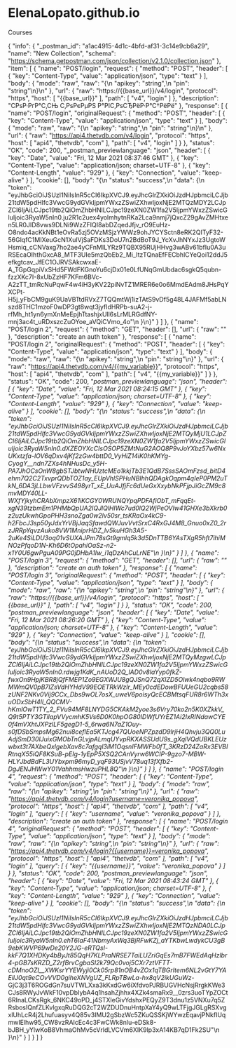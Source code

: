 # ElenaLopato.github.io
Сourses

{
	"info": {
		"_postman_id": "a1ac4915-4d1c-4bfd-af31-3c14e9cb6a29",
		"name": "New Collection",
		"schema": "https://schema.getpostman.com/json/collection/v2.1.0/collection.json"
	},
	"item": [
		{
			"name": "POST/login",
			"request": {
				"method": "POST",
				"header": [
					{
						"key": "Content-Type",
						"value": "application/json",
						"type": "text"
					}
				],
				"body": {
					"mode": "raw",
					"raw": "{\n  \"apikey\": \"string\",\n  \"pin\": \"string\"\n}\n"
				},
				"url": {
					"raw": "https://{{base_url}}/v4/login",
					"protocol": "https",
					"host": [
						"{{base_url}}"
					],
					"path": [
						"v4",
						"login"
					]
				},
				"description": "CРѕР·РґР°С‚СЊ С‚РѕРєРµРЅ Р°РІС‚РѕСЂРёР·Р°С†РёРё"
			},
			"response": [
				{
					"name": "POST/login",
					"originalRequest": {
						"method": "POST",
						"header": [
							{
								"key": "Content-Type",
								"value": "application/json",
								"type": "text"
							}
						],
						"body": {
							"mode": "raw",
							"raw": "{\n  \"apikey\": \"string\",\n  \"pin\": \"string\"\n}\n"
						},
						"url": {
							"raw": "https://api4.thetvdb.com/v4/login",
							"protocol": "https",
							"host": [
								"api4",
								"thetvdb",
								"com"
							],
							"path": [
								"v4",
								"login"
							]
						}
					},
					"status": "OK",
					"code": 200,
					"_postman_previewlanguage": "json",
					"header": [
						{
							"key": "Date",
							"value": "Fri, 12 Mar 2021 08:37:46 GMT"
						},
						{
							"key": "Content-Type",
							"value": "application/json; charset=UTF-8"
						},
						{
							"key": "Content-Length",
							"value": "929"
						},
						{
							"key": "Connection",
							"value": "keep-alive"
						}
					],
					"cookie": [],
					"body": "{\n    \"status\": \"success\",\n    \"data\": {\n        \"token\": \"eyJhbGciOiJSUzI1NiIsInR5cCI6IkpXVCJ9.eyJhcGlrZXkiOiJzdHJpbmciLCJjb21tdW5pdHlfc3VwcG9ydGVkIjpmYWxzZSwiZXhwIjoxNjE2MTQzMDY2LCJpZCI6IjAiLCJpc19tb2QiOmZhbHNlLCJpc19zeXN0ZW1fa2V5IjpmYWxzZSwicGluIjoic3RyaW5nIn0.ju2R1c2uex4yolmhytnRKa2Lca9nmj7jQxcZ29gAvZMHtxen5LR0JID8vws9DLNi9WzZFIQI8abDZqedJfjv_rO9EuHz-O8ndo4acKkNBt1eOvRa5zj5OVzMSjzYWWz9ohJYCYSctn8eRK2QITyF32-56GlqfC1MIXeuGcN1XulVjSaFDKs3DoU7n2BdBoT9J_YcXvJhNYxJz3UgtoWHsmiq_cCNVaxg7ho2ae4yCFnMILYRz9TQBX95RUjHHvg3wABv61bfIu0A3uRSEcaOIhthGxcA8_MTF3UIe5mzQbEb2_Mi_ItzTQnaEfFECbhlCYeQoi12ddJ5efkgtcav_JfEC1OJRVSAkcwxaE-A_TGpGqpiVxSHd5FWdFKGnoYu6cjDx01e0LfUNqGmUbdac6sgkQ5qubn-fzzXKc7I-8xUbZzHF7KFm6BVc-A2zTT_tmRcNuPqwF4w4iH3yKV22piNvTZ1MRER6e0o6MmdEAdm8JHsPqYXCPt-H5j_yFbCM9guK9UaVBTtdRVxZ7TQQmtWj1izTAtS9vDf5g48L4JAFMf5abLNszd8THC1mzoF0wDP3gt8wqt3jyfIdHRPb-suA2-j-rfMh_ht1yn6ymXnMeEpjhTtashjxUll6sLrMLRGdfNY-mnj3ac4t_uRDxszcZuOYoe_aVQiCVmo_4o\"\n    }\n}"
				}
			]
		},
		{
			"name": "POST/login 2",
			"request": {
				"method": "GET",
				"header": [],
				"url": {
					"raw": ""
				},
				"description": "create an auth token"
			},
			"response": [
				{
					"name": "POST/login 2",
					"originalRequest": {
						"method": "POST",
						"header": [
							{
								"key": "Content-Type",
								"value": "application/json",
								"type": "text"
							}
						],
						"body": {
							"mode": "raw",
							"raw": "{\n  \"apikey\": \"string\",\n  \"pin\": \"string\"\n}"
						},
						"url": {
							"raw": "https://api4.thetvdb.com/v4/{{my_variable}}",
							"protocol": "https",
							"host": [
								"api4",
								"thetvdb",
								"com"
							],
							"path": [
								"v4",
								"{{my_variable}}"
							]
						}
					},
					"status": "OK",
					"code": 200,
					"_postman_previewlanguage": "json",
					"header": [
						{
							"key": "Date",
							"value": "Fri, 12 Mar 2021 08:24:15 GMT"
						},
						{
							"key": "Content-Type",
							"value": "application/json; charset=UTF-8"
						},
						{
							"key": "Content-Length",
							"value": "929"
						},
						{
							"key": "Connection",
							"value": "keep-alive"
						}
					],
					"cookie": [],
					"body": "{\n    \"status\": \"success\",\n    \"data\": {\n        \"token\": \"eyJhbGciOiJSUzI1NiIsInR5cCI6IkpXVCJ9.eyJhcGlrZXkiOiJzdHJpbmciLCJjb21tdW5pdHlfc3VwcG9ydGVkIjpmYWxzZSwiZXhwIjoxNjE2MTQyMjU1LCJpZCI6IjAiLCJpc19tb2QiOmZhbHNlLCJpc19zeXN0ZW1fa2V5IjpmYWxzZSwicGluIjoic3RyaW5nIn0.dXZEOYXcCIsOSOP5ZMtNuG2AOQ8P9vJoYXbz57w6NxUKxtzfa-lOV6qDxv4jKf2zGw4bttD0_VyHiZ14iK0hKMYg-CyogY__ndn7ZXs4hNHusDc_y5H-PA7JhOCsOnW8gbSTJbtwNHUztcMEo1kkjTb3E1QdB7SssSAOmFzsd_bitD4ehm7Q2C2TxvprQDbTOZ1ay_EUpVhlSPHuNBIhhQDAgkOqpm4qIeP0PM2uTkN_6DA3jLLbwVFzvvS498yrT_xE_UuAJfjFc6dUeGxXxybNkPFjpJiGcZM9c8mvMDY40LL-WXfYjkyhCRAbXmpzX61iKCGY0WRUNQYpqPDFAfiObT_mFqqEt-xgN39tzbmEm1PHMbQpUA2IQJlQlHlWc7ud0lQ2WjPeOVlw41GHXe3bXkrb0z2uzUkwhGpoPHH3snoZga0w2lv50sr_tsKRaOx4kC9-h2FbcJ3sp50yJdxYrVBjJaqSfawdQWJuvVvtSrxC4RxGJ4M8_Gnuo0xZ0_2rzJRRpYqvzAuko8VW1MniprHDZ_lv5kuHGh3A5-2uKe4SiLDU3oq01vSUXAJPm78sGt9gmlq5k3d5DnTTB6YAsTXgR5hft7ihiMNOzPfqoD1N-Kh6D6tOpahiOaSz-n2-x1Y0U6gwPguA09PG0jDHbA1Iw_i1qDzAhCuLrNE\"\n    }\n}"
				}
			]
		},
		{
			"name": "POST/login 3",
			"request": {
				"method": "GET",
				"header": [],
				"url": {
					"raw": ""
				},
				"description": "create an auth token"
			},
			"response": [
				{
					"name": "POST/login 3",
					"originalRequest": {
						"method": "POST",
						"header": [
							{
								"key": "Content-Type",
								"value": "application/json",
								"type": "text"
							}
						],
						"body": {
							"mode": "raw",
							"raw": "{\n  \"apikey\": \"string\",\n  \"pin\": \"string\"\n}"
						},
						"url": {
							"raw": "https://{{base_url}}/v4/login",
							"protocol": "https",
							"host": [
								"{{base_url}}"
							],
							"path": [
								"v4",
								"login"
							]
						}
					},
					"status": "OK",
					"code": 200,
					"_postman_previewlanguage": "json",
					"header": [
						{
							"key": "Date",
							"value": "Fri, 12 Mar 2021 08:26:20 GMT"
						},
						{
							"key": "Content-Type",
							"value": "application/json; charset=UTF-8"
						},
						{
							"key": "Content-Length",
							"value": "929"
						},
						{
							"key": "Connection",
							"value": "keep-alive"
						}
					],
					"cookie": [],
					"body": "{\n    \"status\": \"success\",\n    \"data\": {\n        \"token\": \"eyJhbGciOiJSUzI1NiIsInR5cCI6IkpXVCJ9.eyJhcGlrZXkiOiJzdHJpbmciLCJjb21tdW5pdHlfc3VwcG9ydGVkIjpmYWxzZSwiZXhwIjoxNjE2MTQyMzgwLCJpZCI6IjAiLCJpc19tb2QiOmZhbHNlLCJpc19zeXN0ZW1fa2V5IjpmYWxzZSwicGluIjoic3RyaW5nIn0.rdwjg1KdK_nAUoD2Q_lAD0v8laYyp0fkZ-fwxOn9HpjKBR8jQfFMEP1Zo9EGXWJU8gQJSnQ72qXlZD5Olwk4nqbo9RWMWmQV0pB7IZsVdHYHdV99EOETRkWzlr_MEy0cdEDowBFUUeGU2cqbs58zUNF2NKv0Vij9CCx_Dbs9wOL7osX_uweV6poisyQcECBMtsqFUR8r6WTh3xuODxSbH4Il_QQCMV-hKmlOwT1TY_2_FVu94MF8LNYDG5CKAkM2yoe3s6Vry70ko2n5K0XZkkV_Q9t5PTY3GTiIapVVycmhK5Vs6D0K0hpOG80IDWfUYrEZ1Ai2IxRINdawCYE0f4mVXhtJXPzlLF5gegD1-5_6rwa6N7aZ1Ouy-s0fDSbSmpsMg62nui8ceflEa5KTJcg47QUoeNPZpzdD9lrjH4Qhvju3QQ0LuAdjSmD30lJuixGMObTnGLvjpALmqUYvpRKXASSUdU9s_gXqlVQdUBKLEUzwbxt3t7AXbeQxlgebXav8c7afgql3iM1OqsnIFMWFb0fT_3KRzD24ZaRx3EVBIRtnqX55iQF8KSuB-pEIg-1yEpP5XSQ2CAnVyrw6WCIP-9gzo7-MBW-HLYJbdBdFL3UYbxpm96myD_yqF93USjvV78uq13fXfb2-DgJENJHWwY01VahhmsHwzuPHL8Q\"\n    }\n}"
				}
			]
		},
		{
			"name": "POST/login 4",
			"request": {
				"method": "POST",
				"header": [
					{
						"key": "Content-Type",
						"value": "application/json",
						"type": "text"
					}
				],
				"body": {
					"mode": "raw",
					"raw": "{\n  \"apikey\": \"string\",\n  \"pin\": \"string\"\n}"
				},
				"url": {
					"raw": "https://api4.thetvdb.com/v4/login?username=veronika_popova",
					"protocol": "https",
					"host": [
						"api4",
						"thetvdb",
						"com"
					],
					"path": [
						"v4",
						"login"
					],
					"query": [
						{
							"key": "username",
							"value": "veronika_popova"
						}
					]
				},
				"description": "create an auth token"
			},
			"response": [
				{
					"name": "POST/login 4",
					"originalRequest": {
						"method": "POST",
						"header": [
							{
								"key": "Content-Type",
								"value": "application/json",
								"type": "text"
							}
						],
						"body": {
							"mode": "raw",
							"raw": "{\n  \"apikey\": \"string\",\n  \"pin\": \"string\"\n}"
						},
						"url": {
							"raw": "https://api4.thetvdb.com/v4/login?{{username}}=veronika_popova",
							"protocol": "https",
							"host": [
								"api4",
								"thetvdb",
								"com"
							],
							"path": [
								"v4",
								"login"
							],
							"query": [
								{
									"key": "{{username}}",
									"value": "veronika_popova"
								}
							]
						}
					},
					"status": "OK",
					"code": 200,
					"_postman_previewlanguage": "json",
					"header": [
						{
							"key": "Date",
							"value": "Fri, 12 Mar 2021 08:43:24 GMT"
						},
						{
							"key": "Content-Type",
							"value": "application/json; charset=UTF-8"
						},
						{
							"key": "Content-Length",
							"value": "929"
						},
						{
							"key": "Connection",
							"value": "keep-alive"
						}
					],
					"cookie": [],
					"body": "{\n    \"status\": \"success\",\n    \"data\": {\n        \"token\": \"eyJhbGciOiJSUzI1NiIsInR5cCI6IkpXVCJ9.eyJhcGlrZXkiOiJzdHJpbmciLCJjb21tdW5pdHlfc3VwcG9ydGVkIjpmYWxzZSwiZXhwIjoxNjE2MTQzNDA0LCJpZCI6IjAiLCJpc19tb2QiOmZhbHNlLCJpc19zeXN0ZW1fa2V5IjpmYWxzZSwicGluIjoic3RyaW5nIn0.ehT6IaF41NbmyAxWq3BjRFwKZj_aYTKbwLwdykCU3gB9ebKWVP69wDe20Y2JG_-eRTQsI_-kkF7Q1XHDKy4bByJt85QqH7KLPraNRSE7TaiLUZriGqEs7mB7FWEdAqHzlbr4-pGB7sKRZD_Z2rfBrvCgbaSI2k79Qc0voj5CXr7ztVFTT-cDMnoOZI__XWKsrYYEWyji0Ck05rp81nOB4vZOx1qTBGrltem6NL2vGtY7YAEilJ0qt9eCOvVVD0giheXNVgUZ_FLRpTBwLa-hx8qV2ikUGuWz_-GjC3j3T6ROGdGn7suVTWLXxa3kKxdGw6iXfdvoPJRBUGVHcNsjRrgkKWe3CJs8RWyJvWkF10vpDbIybA4q1hsahZjhhx4XZk4smaRx9__0zrs3uoTYpZOCt6RInaLCKsRgk_6NKC49oPD_j4STXleGivYdshxPEQyZ9T3dnu1z5VNXu7q5ZRsbosIQnfZLKvlgxqRuDQG2cT2WZDUDnuHntpXaY4yQ9wLTFjgJGLgRSXvgxlUhLcR4j2Lhufuasyv4Q85v3IMU2gSbzWc5ZKuQSSKjWYwzEqavjPNkfIUqmwIElhw95_CW8vzRAIcEc4c3FwCWk8nlu-eDSk8-bJBH_yYlwKoB8VhmaOhMv5cVrldLVCVm6XIK9lp3xA14KB7qD1Fk2SU\"\n    }\n}"
				}
			]
		}
	]
}
